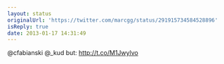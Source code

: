 ```yaml
---
layout: status
originalUrl: 'https://twitter.com/marcgg/status/291915734584528896'
isReply: true
date: 2013-01-17 14:31:49
---
```


@cfabianski @_kud but:  http://t.co/M1Jwylvo

